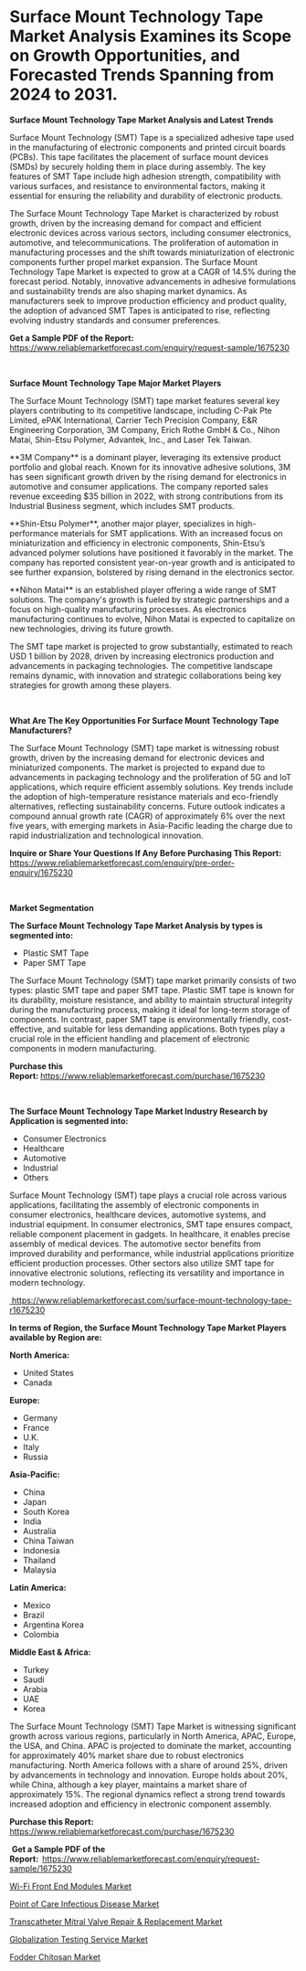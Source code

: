 <p><h1>Surface Mount Technology Tape Market Analysis Examines its Scope on Growth Opportunities, and Forecasted Trends Spanning from 2024 to 2031.</h1></p><p><strong>Surface Mount Technology Tape Market Analysis and Latest Trends</strong></p>
<p><p>Surface Mount Technology (SMT) Tape is a specialized adhesive tape used in the manufacturing of electronic components and printed circuit boards (PCBs). This tape facilitates the placement of surface mount devices (SMDs) by securely holding them in place during assembly. The key features of SMT Tape include high adhesion strength, compatibility with various surfaces, and resistance to environmental factors, making it essential for ensuring the reliability and durability of electronic products.</p><p>The Surface Mount Technology Tape Market is characterized by robust growth, driven by the increasing demand for compact and efficient electronic devices across various sectors, including consumer electronics, automotive, and telecommunications. The proliferation of automation in manufacturing processes and the shift towards miniaturization of electronic components further propel market expansion. The Surface Mount Technology Tape Market is expected to grow at a CAGR of 14.5% during the forecast period. Notably, innovative advancements in adhesive formulations and sustainability trends are also shaping market dynamics. As manufacturers seek to improve production efficiency and product quality, the adoption of advanced SMT Tapes is anticipated to rise, reflecting evolving industry standards and consumer preferences.</p></p>
<p><strong>Get a Sample PDF of the Report:&nbsp;</strong> <a href="https://www.reliablemarketforecast.com/enquiry/request-sample/1675230?utm_campaign=1499&utm_medium=2&utm_source=Github&utm_content=ia&utm_term=10102024&utm_id=surface-mount-technology-tape">https://www.reliablemarketforecast.com/enquiry/request-sample/1675230</a></p>
<p>&nbsp;</p>
<p><strong>Surface Mount Technology Tape Major Market Players</strong></p>
<p><p>The Surface Mount Technology (SMT) tape market features several key players contributing to its competitive landscape, including C-Pak Pte Limited, ePAK International, Carrier Tech Precision Company, E&R Engineering Corporation, 3M Company, Erich Rothe GmbH & Co., Nihon Matai, Shin-Etsu Polymer, Advantek, Inc., and Laser Tek Taiwan. </p><p>**3M Company** is a dominant player, leveraging its extensive product portfolio and global reach. Known for its innovative adhesive solutions, 3M has seen significant growth driven by the rising demand for electronics in automotive and consumer applications. The company reported sales revenue exceeding $35 billion in 2022, with strong contributions from its Industrial Business segment, which includes SMT products.</p><p>**Shin-Etsu Polymer**, another major player, specializes in high-performance materials for SMT applications. With an increased focus on miniaturization and efficiency in electronic components, Shin-Etsu’s advanced polymer solutions have positioned it favorably in the market. The company has reported consistent year-on-year growth and is anticipated to see further expansion, bolstered by rising demand in the electronics sector.</p><p>**Nihon Matai** is an established player offering a wide range of SMT solutions. The company's growth is fueled by strategic partnerships and a focus on high-quality manufacturing processes. As electronics manufacturing continues to evolve, Nihon Matai is expected to capitalize on new technologies, driving its future growth.</p><p>The SMT tape market is projected to grow substantially, estimated to reach USD 1 billion by 2028, driven by increasing electronics production and advancements in packaging technologies. The competitive landscape remains dynamic, with innovation and strategic collaborations being key strategies for growth among these players.</p></p>
<p>&nbsp;</p>
<p><strong>What Are The Key Opportunities For Surface Mount Technology Tape Manufacturers?</strong></p>
<p><p>The Surface Mount Technology (SMT) tape market is witnessing robust growth, driven by the increasing demand for electronic devices and miniaturized components. The market is projected to expand due to advancements in packaging technology and the proliferation of 5G and IoT applications, which require efficient assembly solutions. Key trends include the adoption of high-temperature resistance materials and eco-friendly alternatives, reflecting sustainability concerns. Future outlook indicates a compound annual growth rate (CAGR) of approximately 6% over the next five years, with emerging markets in Asia-Pacific leading the charge due to rapid industrialization and technological innovation.</p></p>
<p><strong>Inquire or Share Your Questions If Any Before Purchasing This Report:</strong> <a href="https://www.reliablemarketforecast.com/enquiry/pre-order-enquiry/1675230?utm_campaign=1499&utm_medium=2&utm_source=Github&utm_content=ia&utm_term=10102024&utm_id=surface-mount-technology-tape">https://www.reliablemarketforecast.com/enquiry/pre-order-enquiry/1675230</a></p>
<p>&nbsp;</p>
<p><strong>Market Segmentation</strong></p>
<p><strong>The Surface Mount Technology Tape Market Analysis by types is segmented into:</strong></p>
<p><ul><li>Plastic SMT Tape</li><li>Paper SMT Tape</li></ul></p>
<p><p>The Surface Mount Technology (SMT) tape market primarily consists of two types: plastic SMT tape and paper SMT tape. Plastic SMT tape is known for its durability, moisture resistance, and ability to maintain structural integrity during the manufacturing process, making it ideal for long-term storage of components. In contrast, paper SMT tape is environmentally friendly, cost-effective, and suitable for less demanding applications. Both types play a crucial role in the efficient handling and placement of electronic components in modern manufacturing.</p></p>
<p><strong>Purchase this Report:&nbsp;</strong><a href="https://www.reliablemarketforecast.com/purchase/1675230?utm_campaign=1499&utm_medium=2&utm_source=Github&utm_content=ia&utm_term=10102024&utm_id=surface-mount-technology-tape">https://www.reliablemarketforecast.com/purchase/1675230</a></p>
<p>&nbsp;</p>
<p><strong>The Surface Mount Technology Tape Market Industry Research by Application is segmented into:</strong></p>
<p><ul><li>Consumer Electronics</li><li>Healthcare</li><li>Automotive</li><li>Industrial</li><li>Others</li></ul></p>
<p><p>Surface Mount Technology (SMT) tape plays a crucial role across various applications, facilitating the assembly of electronic components in consumer electronics, healthcare devices, automotive systems, and industrial equipment. In consumer electronics, SMT tape ensures compact, reliable component placement in gadgets. In healthcare, it enables precise assembly of medical devices. The automotive sector benefits from improved durability and performance, while industrial applications prioritize efficient production processes. Other sectors also utilize SMT tape for innovative electronic solutions, reflecting its versatility and importance in modern technology.</p></p>
<p><a href="https://www.reliablemarketforecast.com/surface-mount-technology-tape-r1675230?utm_campaign=1499&utm_medium=2&utm_source=Github&utm_content=ia&utm_term=10102024&utm_id=surface-mount-technology-tape">&nbsp;https://www.reliablemarketforecast.com/surface-mount-technology-tape-r1675230</a></p>
<p><strong>In terms of Region, the Surface Mount Technology Tape Market Players available by Region are:</strong></p>
<p>
    <p> <strong> North America: </strong>
        <ul>
            <li>United States</li>
            <li>Canada</li>
        </ul>
        </p> 
    <p> <strong> Europe: </strong>
        <ul>
            <li>Germany</li>
            <li>France</li>
            <li>U.K.</li>
            <li>Italy</li>
            <li>Russia</li>
        </ul>
        </p> 
    <p> <strong> Asia-Pacific: </strong>
        <ul>
            <li>China</li>
            <li>Japan</li>
            <li>South Korea</li>
            <li>India</li>
            <li>Australia</li>
            <li>China Taiwan</li>
            <li>Indonesia</li>
            <li>Thailand</li>
            <li>Malaysia</li>
        </ul>
        </p> 
    <p> <strong> Latin America: </strong>
        <ul>
            <li>Mexico</li>
            <li>Brazil</li>
            <li>Argentina Korea</li>
            <li>Colombia</li>
        </ul>
        </p> 
    <p> <strong> Middle East & Africa: </strong>
        <ul>
            <li>Turkey</li>
            <li>Saudi</li>
            <li>Arabia</li>
            <li>UAE</li>
            <li>Korea</li>
        </ul>
    </p>
    </p>
<p><p>The Surface Mount Technology (SMT) Tape Market is witnessing significant growth across various regions, particularly in North America, APAC, Europe, the USA, and China. APAC is projected to dominate the market, accounting for approximately 40% market share due to robust electronics manufacturing. North America follows with a share of around 25%, driven by advancements in technology and innovation. Europe holds about 20%, while China, although a key player, maintains a market share of approximately 15%. The regional dynamics reflect a strong trend towards increased adoption and efficiency in electronic component assembly.</p></p>
<p><strong>Purchase this Report: </strong><a href="https://www.reliablemarketforecast.com/purchase/1675230?utm_campaign=1499&utm_medium=2&utm_source=Github&utm_content=ia&utm_term=10102024&utm_id=surface-mount-technology-tape">https://www.reliablemarketforecast.com/purchase/1675230</a></p>
<p>&nbsp;<strong>Get a Sample PDF of the Report:&nbsp;&nbsp;</strong><a href="https://www.reliablemarketforecast.com/enquiry/request-sample/1675230?utm_campaign=1499&utm_medium=2&utm_source=Github&utm_content=ia&utm_term=10102024&utm_id=surface-mount-technology-tape">https://www.reliablemarketforecast.com/enquiry/request-sample/1675230</a></p>
<p><strong></strong></p>
<p><p><a href="https://www.linkedin.com/pulse/comprehensive-report-wi-fi-front-end-modules-market-type-application-f654c?utm_campaign=1499&utm_medium=2&utm_source=Github&utm_content=ia&utm_term=10102024&utm_id=surface-mount-technology-tape">Wi-Fi Front End Modules Market</a></p><p><a href="https://www.linkedin.com/pulse/decoding-point-care-infectious-disease-market-signals-growth-5gr4f?utm_campaign=1499&utm_medium=2&utm_source=Github&utm_content=ia&utm_term=10102024&utm_id=surface-mount-technology-tape">Point of Care Infectious Disease Market</a></p><p><a href="https://www.linkedin.com/pulse/transcatheter-mitral-valve-repair-replacement-market-velocity-htj6f?utm_campaign=1499&utm_medium=2&utm_source=Github&utm_content=ia&utm_term=10102024&utm_id=surface-mount-technology-tape">Transcatheter Mitral Valve Repair & Replacement Market</a></p><p><a href="https://www.linkedin.com/pulse/global-globalization-testing-service-market-sector2024-2031-c31qf?utm_campaign=1499&utm_medium=2&utm_source=Github&utm_content=ia&utm_term=10102024&utm_id=surface-mount-technology-tape">Globalization Testing Service Market</a></p><p><a href="https://github.com/AshrafKhan865/Market-Research-Report-List-1/blob/main/fodder-chitosan-market.md?utm_campaign=1499&utm_medium=2&utm_source=Github&utm_content=ia&utm_term=10102024&utm_id=surface-mount-technology-tape">Fodder Chitosan Market</a></p></p>
